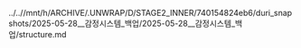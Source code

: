 ../..//mnt/h/ARCHIVE/.UNWRAP/D/STAGE2_INNER/740154824eb6/duri_snapshots/2025-05-28__감정시스템_백업/2025-05-28__감정시스템_백업/structure.md
